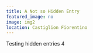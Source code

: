 ```yaml
---
title: A Not so Hidden Entry
featured_image: no
image: img2
location: Castiglion Fiorentino
---
```

Testing hidden entries 4



